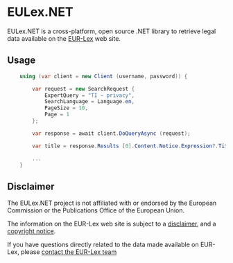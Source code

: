 # EULex.NET

EULex.NET is a cross-platform, open source .NET library to retrieve legal data available on the [EUR-Lex](https://eur-lex.europa.eu) web site.

## Usage

```csharp
    using (var client = new Client (username, password)) {

        var request = new SearchRequest {
            ExpertQuery = "TI ~ privacy",
            SearchLanguage = Language.en,
            PageSize = 10,
            Page = 1
        };

        var response = await client.DoQueryAsync (request);

        var title = response.Results [0].Content.Notice.Expression?.Title [0].Value;

        ...
    }
```

## Disclaimer

The EULex.NET project is not affiliated with or endorsed by the European Commission or the Publications Office of the European Union.

The information on the EUR-Lex web site is subject to a [disclaimer](https://eur-lex.europa.eu/content/legal-notice/legal-notice.html), and a [copyright notice](https://eur-lex.europa.eu/content/legal-notice/legal-notice.html#droits).

If you have questions directly related to the data made available on EUR-Lex, please [contact the EUR-Lex team](https://eur-lex.europa.eu/contact.html)